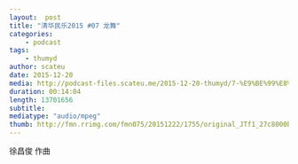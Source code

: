 ```yaml
---
layout:  post
title: "清华民乐2015 #07 龙舞"
categories:
    - podcast
tags:
    - thumyd
author: scateu
date: 2015-12-20
media: http://podcast-files.scateu.me/2015-12-20-thumyd/7-%E9%BE%99%E8%88%9E.m4a
duration: 00:14:04
length: 13701656
subtitle:
mediatype: "audio/mpeg"
thumb: http://fmn.rrimg.com/fmn075/20151222/1755/original_JTf1_27c8000b60711e7f.jpg 
---
```


徐昌俊 作曲
